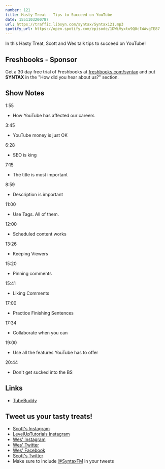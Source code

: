 ```yaml
---
number: 121
title: Hasty Treat - Tips to Succeed on YouTube
date: 1551103200787
url: https://traffic.libsyn.com/syntax/Syntax121.mp3
spotify_url: https://open.spotify.com/episode/1DWiVyxtu9Q0clWAvgTE87
---
```


In this Hasty Treat, Scott and Wes talk tips to succeed on YouTube!

## Freshbooks - Sponsor

Get a 30 day free trial of Freshbooks at [freshbooks.com/syntax](https://freshbooks.com/syntax) and put **SYNTAX** in the "How did you hear about us?" section.

## Show Notes

1:55

* How YouTube has affected our careers

3:45

* YouTube money is just OK

6:28

* SEO is king

7:15

* The title is most important

8:59

* Description is important

11:00

* Use Tags. All of them.

12:00

* Scheduled content works

13:26

* Keeping Viewers

15:20

* Pinning comments

15:41

* Liking Comments

17:00

* Practice Finishing Sentences

17:34

* Collaborate when you can

19:00

* Use all the features YouTube has to offer

20:44

* Don't get sucked into the BS

## Links
* [TubeBuddy](https://www.tubebuddy.com/)

## Tweet us your tasty treats!
* [Scott's Instagram](https://www.instagram.com/stolinski/)
* [LevelUpTutorials Instagram](https://www.instagram.com/LevelUpTutorials/)
* [Wes' Instagram](https://www.instagram.com/wesbos/)
* [Wes' Twitter](https://twitter.com/wesbos)
* [Wes' Facebook](https://www.facebook.com/wesbos.developer)
* [Scott's Twitter](https://twitter.com/stolinski)
* Make sure to include [@SyntaxFM](https://twitter.com/SyntaxFM) in your tweets